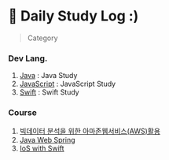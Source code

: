 # 📌 Daily Study Log :)
> Category

### Dev Lang.
1. [Java](https://github.com/SangGeun-Jeong/TIL/tree/main/Java) : Java Study
2. [JavaScript](https://github.com/SangGeun-Jeong/TIL/tree/main/JavaScript) : JavaScript Study
3. [Swift](https://github.com/SangGeun-Jeong/TIL/tree/main/Swift) : Swift Study

### Course
1. [빅데이터 분석을 위한 아마존웹서비스(AWS)활용](https://github.com/SangGeun-Jeong/TIL/tree/main/%5BCourse%5D%EB%B9%85%EB%8D%B0%EC%9D%B4%ED%84%B0%20%EB%B6%84%EC%84%9D%EC%9D%84%20%EC%9C%84%ED%95%9C%20AWS%20%ED%99%9C%EC%9A%A9)
2. [Java Web Spring](https://github.com/SangGeun-Jeong/TIL/tree/main/%5BCourse%5DJava%20Spring%20Web%20Dec%20Master)
3. [IoS with Swift](https://github.com/SangGeun-Jeong/TIL/tree/main/%5BCourse%5D%20IOS%20with%20Swift)
